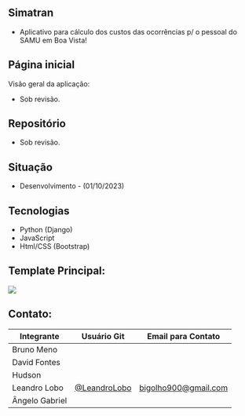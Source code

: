 ## Simatran
- Aplicativo para cálculo dos custos das ocorrências p/ o pessoal do SAMU em Boa Vista!

## Página inicial
Visão geral da aplicação:
- Sob revisão.

## Repositório
- Sob revisão.

## Situação
- Desenvolvimento - (01/10/2023)

## Tecnologias
- Python (Django)
- JavaScript
- Html/CSS (Bootstrap)

## Template Principal:
![](./static/repo/Sem-título.jpg)

## Contato:
| Integrante | Usuário Git | Email para Contato |
| --- | --- | --- |
| Bruno Meno |  |  |
| David Fontes |  |  |
| Hudson |  |  |
| Leandro Lobo | [@LeandroLobo](https://github.com/bigolho16)  | bigolho900@gmail.com |
| Ângelo Gabriel |  |  |

